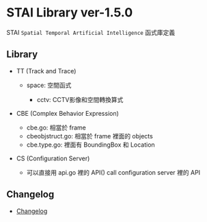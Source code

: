 # STAI Library ver-1.5.0

STAI `Spatial Temporal Artificial Intelligence` 函式庫定義

## Library

- TT (Track and Trace)

    - space: 空間函式

        - cctv: CCTV影像和空間轉換算式

- CBE (Complex Behavior Expression)

    - cbe.go: 相當於 frame
    - cbeobjstruct.go: 相當於 frame 裡面的 objects
    - cbe.type.go: 裡面有 BoundingBox 和 Location

- CS (Configuration Server)

    - 可以直接用 api.go 裡的 API() call configuration server 裡的 API

## Changelog

- [Changelog](CHANGELOG.md)
